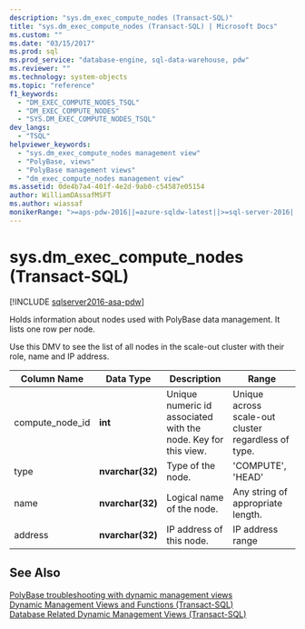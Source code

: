 ```yaml
---
description: "sys.dm_exec_compute_nodes (Transact-SQL)"
title: "sys.dm_exec_compute_nodes (Transact-SQL) | Microsoft Docs"
ms.custom: ""
ms.date: "03/15/2017"
ms.prod: sql
ms.prod_service: "database-engine, sql-data-warehouse, pdw"
ms.reviewer: ""
ms.technology: system-objects
ms.topic: "reference"
f1_keywords: 
  - "DM_EXEC_COMPUTE_NODES_TSQL"
  - "DM_EXEC_COMPUTE_NODES"
  - "SYS.DM_EXEC_COMPUTE_NODES_TSQL"
dev_langs: 
  - "TSQL"
helpviewer_keywords: 
  - "sys.dm_exec_compute_nodes management view"
  - "PolyBase, views"
  - "PolyBase management views"
  - "dm_exec_compute_nodes management view"
ms.assetid: 0de4b7a4-401f-4e2d-9ab0-c54587e05154
author: WilliamDAssafMSFT
ms.author: wiassaf
monikerRange: ">=aps-pdw-2016||=azure-sqldw-latest||>=sql-server-2016||>=sql-server-linux-2017||=azuresqldb-mi-current"
---
```

# sys.dm_exec_compute_nodes (Transact-SQL)

[!INCLUDE [sqlserver2016-asa-pdw](../../includes/applies-to-version/sqlserver2016-asa-pdw.md)]

  Holds information about nodes used with PolyBase data management. It lists one row per node.  
  
 Use this DMV to see the list of all nodes in the scale-out cluster with their role, name and IP address.  
  
|Column Name|Data Type|Description|Range|  
|-----------------|---------------|-----------------|-----------|  
|compute_node_id|**int**|Unique numeric id associated with the node. Key for this view.|Unique across scale-out cluster regardless of type.|  
|type|**nvarchar(32)**|Type of the node.|'COMPUTE', 'HEAD'|  
|name|**nvarchar(32)**|Logical name of the node.|Any string of appropriate length.|  
|address|**nvarchar(32)**|IP address of this node.|IP address range|  
  
## See Also  
 [PolyBase troubleshooting with dynamic management views](/previous-versions/sql/sql-server-2016/mt146389(v=sql.130))   
 [Dynamic Management Views and Functions &#40;Transact-SQL&#41;](~/relational-databases/system-dynamic-management-views/system-dynamic-management-views.md)   
 [Database Related Dynamic Management Views &#40;Transact-SQL&#41;](../../relational-databases/system-dynamic-management-views/database-related-dynamic-management-views-transact-sql.md)  
  
